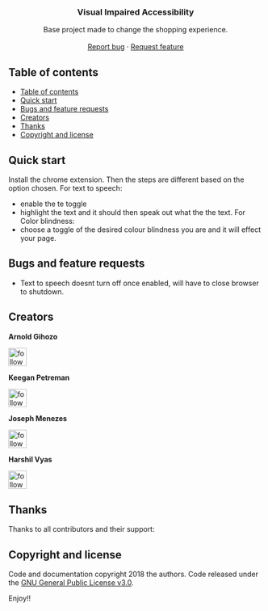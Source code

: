 <p align="center">

  <h3 align="center">Visual Impaired Accessibility</h3>

  <p align="center">
    Base project made to change the shopping experience.
    <br>
    <br>
    <a href="https://github.com/Harshil-V/Hackvill2021_Accessibility_Chrome_Ext/issues/new">Report bug</a>
    ·
    <a href="https://github.com/Harshil-V/Hackvill2021_Accessibility_Chrome_Ext/issues/new">Request feature</a>
  </p>
</p>

## Table of contents

- [Table of contents](#table-of-contents)
- [Quick start](#quick-start)
- [Bugs and feature requests](#bugs-and-feature-requests)
- [Creators](#creators)
- [Thanks](#thanks)
- [Copyright and license](#copyright-and-license)

## Quick start

Install the chrome extension. Then the steps are different based on the option chosen.
For text to speech:
- enable the te toggle
- highlight the text and it should then speak out what the the text.
For Color blindness:
- choose a toggle of the desired colour blindness you are and it will effect your page.


## Bugs and feature requests

 - Text to speech doesnt turn off once enabled, will have to close browser to shutdown.


## Creators

**Arnold Gihozo**

<a href='https://github.com/petreman' target='_blank'><img height='36' style='border:0px;height:36px;' src='https://upload.wikimedia.org/wikipedia/commons/0/00/Follow_button.png' border='0' alt='followArnold' /></a>

**Keegan Petreman**

<a href='https://github.com/ArnoldGihozo' target='_blank'><img height='36' style='border:0px;height:36px;' src='https://upload.wikimedia.org/wikipedia/commons/0/00/Follow_button.png' border='0' alt='followArnold' /></a>

**Joseph Menezes**

<a href='https://github.com/joeguy57' target='_blank'><img height='36' style='border:0px;height:36px;' src='https://upload.wikimedia.org/wikipedia/commons/0/00/Follow_button.png' border='0' alt='followJoseph' /></a>

**Harshil Vyas**

<a href='https://github.com/Harshil-V' target='_blank'><img height='36' style='border:0px;height:36px;' src='https://upload.wikimedia.org/wikipedia/commons/0/00/Follow_button.png' border='0' alt='followHarshil' /></a>

## Thanks
Thanks to all contributors and their support:

## Copyright and license

Code and documentation copyright 2018 the authors. Code released under the [GNU General Public License v3.0](https://github.com/ArnoldGihozo/shopngo_hacked2021/blob/main/LICENSE)<!-- @IGNORE PREVIOUS: link -->.

Enjoy!!
